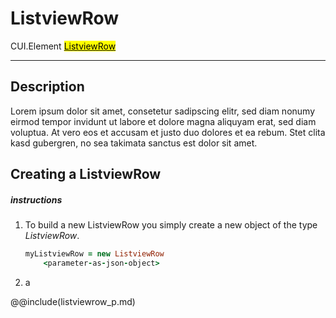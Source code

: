 # ListviewRow
<span class="inheritance">CUI.Element
<a href="#Documentation/elements/listview/listviewrow"><mark>ListviewRow</mark></a>
</span>
***

## Description
Lorem ipsum dolor sit amet, consetetur sadipscing elitr, sed diam nonumy eirmod tempor invidunt ut labore et dolore magna aliquyam erat, sed diam voluptua. At vero eos et accusam et justo duo dolores et ea rebum. Stet clita kasd gubergren, no sea takimata sanctus est  dolor sit amet.

## Creating a ListviewRow

##### instructions

1. To build a new ListviewRow you simply create a new object of the type *ListviewRow*.
	```coffeescript
	myListviewRow = new ListviewRow
		<parameter-as-json-object>
	```
2. 
	a


@@include(listviewrow_p.md)